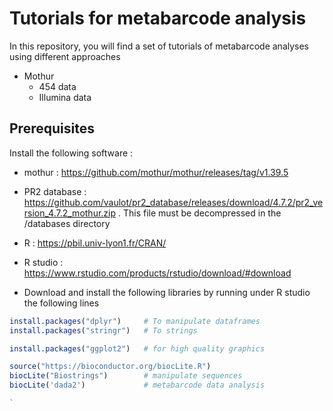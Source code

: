 # Tutorials for metabarcode analysis

In this repository, you will find a set of tutorials of metabarcode analyses using different approaches

* Mothur
     - 454 data
     - Illumina data
	 
## Prerequisites

Install the following software :  

* mothur : https://github.com/mothur/mothur/releases/tag/v1.39.5

* PR2 database : https://github.com/vaulot/pr2_database/releases/download/4.7.2/pr2_version_4.7.2_mothur.zip . This file must be decompressed in the /databases directory

* R : https://pbil.univ-lyon1.fr/CRAN/

* R studio : https://www.rstudio.com/products/rstudio/download/#download

* Download and install the following libraries by running under R studio the following lines

```R
install.packages("dplyr")     # To manipulate dataframes
install.packages("stringr")   # To strings

install.packages("ggplot2")   # for high quality graphics

source("https://bioconductor.org/biocLite.R")
biocLite("Biostrings")        # manipulate sequences
biocLite('dada2')             # metabarcode data analysis

`

